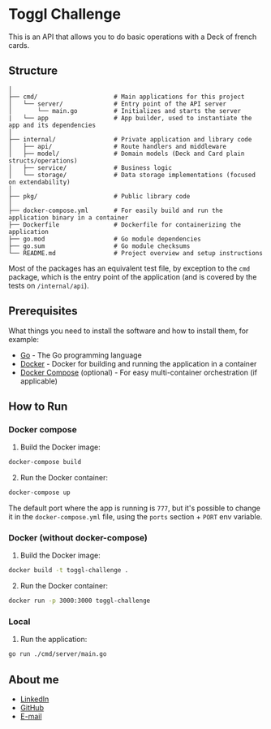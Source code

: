 # Toggl Challenge

This is an API that allows you to do basic operations with a Deck of french cards.

## Structure

```
│
├── cmd/                     # Main applications for this project
│   └── server/              # Entry point of the API server
│       └── main.go          # Initializes and starts the server
|   └── app                  # App builder, used to instantiate the app and its dependencies
│
├── internal/                # Private application and library code
│   ├── api/                 # Route handlers and middleware
│   ├── model/               # Domain models (Deck and Card plain structs/operations)
│   ├── service/             # Business logic
│   └── storage/             # Data storage implementations (focused on extendability)
│
├── pkg/                     # Public library code
│
├── docker-compose.yml       # For easily build and run the application binary in a container
├── Dockerfile               # Dockerfile for containerizing the application
├── go.mod                   # Go module dependencies
├── go.sum                   # Go module checksums
└── README.md                # Project overview and setup instructions
```

Most of the packages has an equivalent test file, by exception to the `cmd` package, which is the entry point of the application (and is covered by the tests on `/internal/api`).

## Prerequisites
What things you need to install the software and how to install them, for example:

- [Go](https://go.dev/dl/) - The Go programming language
- [Docker](https://docs.docker.com/get-docker/) - Docker for building and running the application in a container
- [Docker Compose](https://docs.docker.com/compose/install/) (optional) - For easy multi-container orchestration (if applicable)


## How to Run

### Docker compose

1. Build the Docker image:

```sh
docker-compose build
```

2. Run the Docker container:

```sh
docker-compose up
```

The default port where the app is running is `777`, but it's possible to change it in the `docker-compose.yml` file, using the `ports` section + `PORT` env variable.

### Docker (without docker-compose)

1. Build the Docker image:

```sh
docker build -t toggl-challenge .
```

2. Run the Docker container:

```sh
docker run -p 3000:3000 toggl-challenge
```

### Local

1. Run the application:

```sh
go run ./cmd/server/main.go
```

## About me

- [LinkedIn](https://www.linkedin.com/in/ologbonowiwi)
- [GitHub](https://github.com/ologbonowiwi)
- [E-mail](mailto:wm4tos.777@gmail.com)